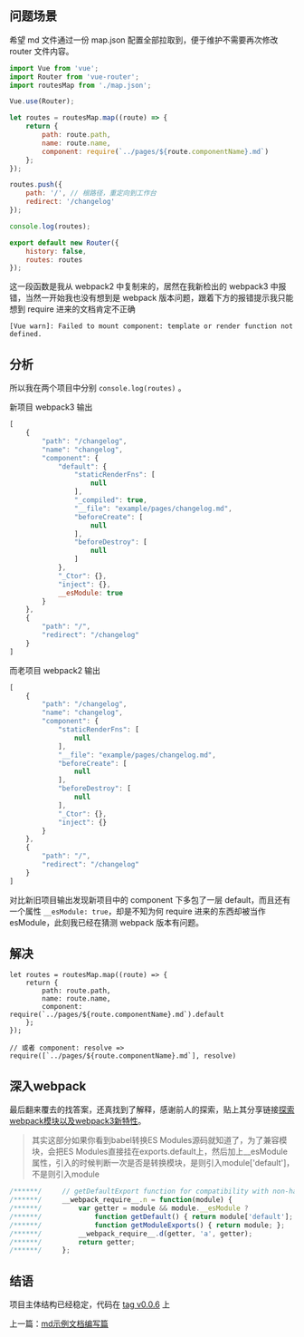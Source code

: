 ## 问题场景

希望 md 文件通过一份 map.json 配置全部拉取到，便于维护不需要再次修改 router 文件内容。

```javascript
import Vue from 'vue';
import Router from 'vue-router';
import routesMap from './map.json';

Vue.use(Router);

let routes = routesMap.map((route) => {
    return {
        path: route.path,
        name: route.name,
        component: require(`../pages/${route.componentName}.md`)
    };
});

routes.push({
    path: '/', // 根路径，重定向到工作台
    redirect: '/changelog'
});

console.log(routes);

export default new Router({
    history: false,
    routes: routes
});
```

这一段函数是我从 webpack2 中复制来的，居然在我新检出的 webpack3 中报错，当然一开始我也没有想到是 webpack 版本问题，跟着下方的报错提示我只能想到 require 进来的文档肯定不正确

```
[Vue warn]: Failed to mount component: template or render function not defined.
```

## 分析

所以我在两个项目中分别 `console.log(routes)` 。

新项目 webpack3 输出

```javascript
[
    {
        "path": "/changelog",
        "name": "changelog",
        "component": {
            "default": {
                "staticRenderFns": [
                    null
                ],
                "_compiled": true,
                "__file": "example/pages/changelog.md",
                "beforeCreate": [
                    null
                ],
                "beforeDestroy": [
                    null
                ]
            },
            "_Ctor": {},
            "inject": {},
            __esModule: true
        }
    },
    {
        "path": "/",
        "redirect": "/changelog"
    }
]
```

而老项目 webpack2 输出

```javascript
[
    {
        "path": "/changelog",
        "name": "changelog",
        "component": {
            "staticRenderFns": [
                null
            ],
            "__file": "example/pages/changelog.md",
            "beforeCreate": [
                null
            ],
            "beforeDestroy": [
                null
            ],
            "_Ctor": {},
            "inject": {}
        }
    },
    {
        "path": "/",
        "redirect": "/changelog"
    }
]
```

对比新旧项目输出发现新项目中的 component 下多包了一层 default，而且还有一个属性 `__esModule: true`，却是不知为何 require 进来的东西却被当作 esModule，此刻我已经在猜测 webpack 版本有问题。

## 解决

```
let routes = routesMap.map((route) => {
    return {
        path: route.path,
        name: route.name,
        component: require(`../pages/${route.componentName}.md`).default
    };
});

// 或者 component: resolve => require([`../pages/${route.componentName}.md`], resolve)
```

## 深入webpack

最后翻来覆去的找答案，还真找到了解释，感谢前人的探索，贴上其分享链接[探索webpack模块以及webpack3新特性](https://juejin.im/post/59b9d2336fb9a00a636a3158)。

> 其实这部分如果你看到babel转换ES Modules源码就知道了，为了兼容模块，会把ES Modules直接挂在exports.default上，然后加上__esModule属性，引入的时候判断一次是否是转换模块，是则引入module['default']，不是则引入module

```javascript
/******/     // getDefaultExport function for compatibility with non-harmony modules 解决ES module和Common js module的冲突，ES则返回module['default']
/******/     __webpack_require__.n = function(module) {
/******/         var getter = module && module.__esModule ?
/******/             function getDefault() { return module['default']; } :
/******/             function getModuleExports() { return module; };
/******/         __webpack_require__.d(getter, 'a', getter);
/******/         return getter;
/******/     };
```

## 结语

项目主体结构已经稳定，代码在 [tag v0.0.6](https://github.com/everlose/tt-utils/jqfree/tree/v0.0.6) 上

上一篇：[md示例文档编写篇](https://github.com/everlose/tt-utils/blob/master/docs/md%E7%A4%BA%E4%BE%8B%E6%96%87%E6%A1%A3%E7%BC%96%E5%86%99%E7%AF%87.md)
